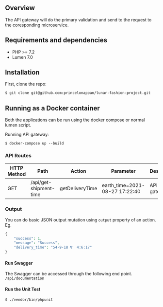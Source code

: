 ## Overview

The API gateway will do the primary validation and send to the request to the coresponding microservice.
## Requirements and dependencies

- PHP >= 7.2
- Lumen 7.0

## Installation

First, clone the repo:
```bash
$ git clone git@github.com:princelonappan/lunar-fashion-project.git
```
## Running as a Docker container

Both the applications can be run using the docker compose or normal lumen script. 

Running API gateway:

```
$ docker-compose up --build
```

### API Routes
| HTTP Method	| Path | Action | Parameter | Desciption  |
| ----- | ----- | ----- | ---- |------------- |
| GET      | /api/get-shipment-time | getDeliveryTime | earth_time=2021-08-27 17:22:40 | API gateway

### Output 

You can do basic JSON output mutation using ```output``` property of an action. Eg.
```php
{
    "success": 1,
    "message": "Success",
    "delivery_time": "54-9-18 ∇  4:6:17"
}
```
#### Run Swagger

The Swagger can be accessed through the following end point. <br />
```/api/documentation```

#### Run the Unit Test

```
$ ./vendor/bin/phpunit
```

